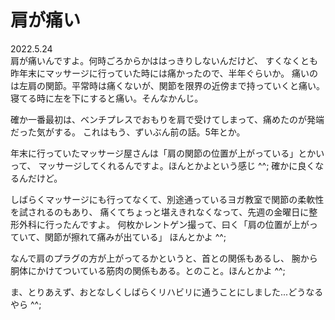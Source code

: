 # 肩が痛い

2022.5.24<br />
肩が痛いんですよ。何時ごろからかははっきりしないんだけど、
すくなくとも昨年末にマッサージに行っていた時には痛かったので、半年ぐらいか。
痛いのは左肩の関節。平常時は痛くないが、関節を限界の近傍まで持っていくと痛い。
寝てる時に左を下にすると痛い。そんなかんじ。

確か一番最初は、ベンチプレスでおもりを肩で受けてしまって、痛めたのが発端だった気がする。
これはもう、ずいぶん前の話。5年とか。

年末に行っていたマッサージ屋さんは「肩の関節の位置が上がっている」とかいって、
マッサージしてくれるんですよ。ほんとかよという感じ ^^; 確かに良くなるんだけど。

しばらくマッサージにも行ってなくて、別途通っているヨガ教室で関節の柔軟性を試されるのもあり、
痛くてちょっと堪えきれなくなって、先週の金曜日に整形外科に行ったんですよ。
何枚かレントゲン撮って、曰く「肩の位置が上がっていて、関節が擦れて痛みが出ている」
ほんとかよ ^^;

なんで肩のプラグの方が上がってるかというと、首との関係もあるし、
腕から胴体にかけてついている筋肉の関係もある。とのこと。ほんとかよ ^^;

ま、とりあえず、おとなしくしばらくリハビリに通うことにしました...どうなるやら ^^;